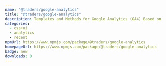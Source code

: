 ```yaml
---
name: "@traders/google-analytics"
title: "@traders/google-analytics"
description: Templates and Methods for Google Analytics (GA4) Based on Astro.build
categories:
  - css+ui
  - analytics
  - recent
npmUrl: https://www.npmjs.com/package/@traders/google-analytics
homepageUrl: https://www.npmjs.com/package/@traders/google-analytics
badge: new
downloads: 0
---
```

